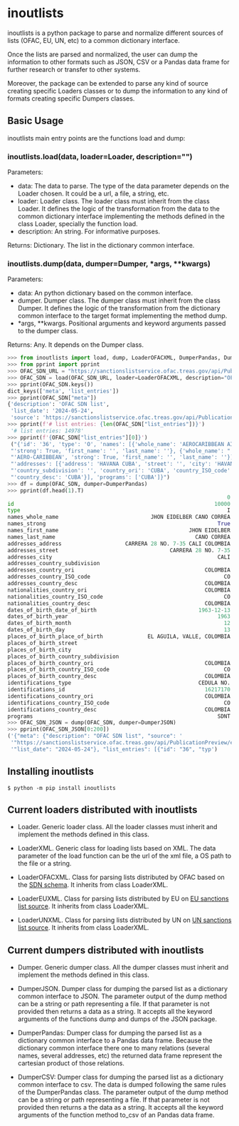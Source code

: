 # inoutlists

inoutlists is a python package to parse and normalize different sources of lists (OFAC, EU, UN, etc) to a common dictionary interface. 

Once the lists are parsed and normalized, the user can dump the information to other formats such as JSON, CSV or a Pandas data frame for further research or transfer to other systems. 

Moreover, the package can be extended to parse any kind of source creating specific Loaders classes or to dump the information to any kind of formats creating specific Dumpers classes. 

## Basic Usage

inoutlists main entry points are the functions load and dump:

### inoutlists.load(data, loader=Loader, description="")

Parameters:

- data: The data to parse. The type of the data parameter depends on the Loader chosen. It could be a url, a file, a string, etc.
- loader: Loader class. The loader class must inherit from the class Loader. It defines the logic of the transformation from the data to the common dictionary interface implementing the methods defined in the class Loader, specially the function load.
- description: An string. For informative purposes.

Returns: Dictionary. The list in the dictionary common interface.

### inoutlists.dump(data, dumper=Dumper, *args, **kwargs)

Parameters:

- data: An python dictionary based on the common interface.
- dumper. Dumper class. The dumper class must inherit from the class Dumper. It defines the logic of the transformation from the dictionary common interface to the target format implementing the method dump.
- *args, **kwargs. Positional arguments and keyword arguments passed to the dumper class.

Returns: Any. It depends on the Dumper class.

```python
>>> from inoutlists import load, dump, LoaderOFACXML, DumperPandas, DumperJSON
>>> from pprint import pprint 
>>> OFAC_SDN_URL = "https://sanctionslistservice.ofac.treas.gov/api/PublicationPreview/exports/SDN.XML"
>>> OFAC_SDN = load(OFAC_SDN_URL, loader=LoaderOFACXML, description="OFAC SDN list")
>>> pprint(OFAC_SDN.keys())
dict_keys(['meta', 'list_entries'])
>>> pprint(OFAC_SDN["meta"])
{'description': 'OFAC SDN list',
 'list_date': '2024-05-24',
 'source': 'https://sanctionslistservice.ofac.treas.gov/api/PublicationPreview/exports/SDN.XML'}
>>> pprint(f'# list entries: {len(OFAC_SDN["list_entries"])}')
 '# list entries: 14978'
>>> pprint(f'{OFAC_SDN["list_entries"][0]}')
 ("{'id': '36', 'type': 'O', 'names': [{'whole_name': 'AEROCARIBBEAN AIRLINES', "
 "'strong': True, 'first_name': '', 'last_name': ''}, {'whole_name': "
 "'AERO-CARIBBEAN', 'strong': True, 'first_name': '', 'last_name': ''}], "
 "'addresses': [{'address': 'HAVANA CUBA', 'street': '', 'city': 'HAVANA', "
 "'country_subdivision': '', 'country_ori': 'CUBA', 'country_ISO_code': 'CU', "
 "'country_desc': 'CUBA'}], 'programs': ['CUBA']}")
>>> df = dump(OFAC_SDN, dumper=DumperPandas)
>>> pprint(df.head(1).T)
                                                                     0
id                                                               10000
type                                                                 I
names_whole_name                             JHON EIDELBER CANO CORREA
names_strong                                                      True
names_first_name                                         JHON EIDELBER
names_last_name                                            CANO CORREA
addresses_address                    CARRERA 28 NO. 7-35 CALI COLOMBIA
addresses_street                                   CARRERA 28 NO. 7-35
addresses_city                                                    CALI
addresses_country_subdivision                                         
addresses_country_ori                                         COLOMBIA
addresses_country_ISO_code                                          CO
addresses_country_desc                                        COLOMBIA
nationalities_country_ori                                     COLOMBIA
nationalities_country_ISO_code                                      CO
nationalities_country_desc                                    COLOMBIA
dates_of_birth_date_of_birth                                1963-12-13
dates_of_birth_year                                               1963
dates_of_birth_month                                                12
dates_of_birth_day                                                  13
places_of_birth_place_of_birth              EL AGUILA, VALLE, COLOMBIA
places_of_birth_street                                                
places_of_birth_city                                                  
places_of_birth_country_subdivision                                   
places_of_birth_country_ori                                   COLOMBIA
places_of_birth_country_ISO_code                                    CO
places_of_birth_country_desc                                  COLOMBIA
identifications_type                                        CEDULA NO.
identifications_id                                            16217170
identifications_country_ori                                   COLOMBIA
identifications_country_ISO_code                                    CO
identifications_country_desc                                  COLOMBIA
programs                                                          SDNT
>>> OFAC_SDN_JSON = dump(OFAC_SDN, dumper=DumperJSON)
>>> pprint(OFAC_SDN_JSON[0:200])
('{"meta": {"description": "OFAC SDN list", "source": '
 '"https://sanctionslistservice.ofac.treas.gov/api/PublicationPreview/exports/SDN.XML", '
 '"list_date": "2024-05-24"}, "list_entries": [{"id": "36", "typ')
```

## Installing inoutlists

```console
$ python -m pip install inoutlists
```

## Current loaders distributed with inoutlists

- Loader. Generic loader class. All the loader classes must inherit and implement the methods defined in this class.

- LoaderXML. Generic class for loading lists based on XML. The data parameter of the load function can be the url of the xml file, a OS path to the file or a string.

- LoaderOFACXML. Class for parsing lists distributed by OFAC based on the [SDN schema](https://sanctionslistservice.ofac.treas.gov/api/PublicationPreview/exports/XML.xsd). It inherits from class LoaderXML.

- LoaderEUXML. Class for parsing lists distributed by EU on [EU sanctions list source](https://webgate.ec.europa.eu/fsd/fsf/public/files/xmlFullSanctionsList_1_1/content?token=dG9rZW4tMjAxNw). It inherits from class LoaderXML.

- LoaderUNXML. Class for parsing lists distributed by UN on [UN sanctions list source](https://scsanctions.un.org/resources/xml/en/consolidated.xml). It inherits from class LoaderXML.


## Current dumpers distributed with inoutlists

- Dumper. Generic dumper class. All the dumper classes must inherit and implement the methods defined in this class.

- DumperJSON. Dumper class for dumping the parsed list as a dictionary common interface to JSON. The parameter output of the dump method can be a string or path representing a file. If that parameter is not provided then returns a data as a string. It accepts all the keyword arguments of the functions dump and dumps of the JSON package.

- DumperPandas: Dumper class for dumping the parsed list as a dictionary common interface to a Pandas data frame. Because the dictionary common interface there one to many relations (several names, several addresses, etc) the returned data frame represent the cartesian product of those relations. 

- DumperCSV: Dumper class for dumping the parsed list as a dictionary common interface to csv. The data is dumped following the same rules of the DumperPandas class. The parameter output of the dump method can be a string or path representing a file. If that parameter is not provided then returns a the data as a string. It accepts all the keyword arguments of the function method to_csv of an Pandas data frame.